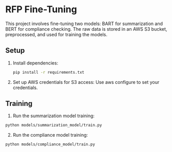 # RFP Fine-Tuning

This project involves fine-tuning two models: BART for summarization and BERT for compliance checking. The raw data is stored in an AWS S3 bucket, preprocessed, and used for training the models.

## Setup

1. Install dependencies:
   ```bash
   pip install -r requirements.txt

2. Set up AWS credentials for S3 access:
Use aws configure to set your credentials.

## Training

1. Run the summarization model training:
```bash
python models/summarization_model/train.py
```

2. Run the compliance model training:
```bash
python models/compliance_model/train.py
```